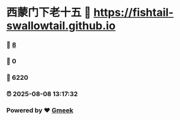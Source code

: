 # 西蒙门下老十五 :link: https://fishtail-swallowtail.github.io 
### :page_facing_up: [8](https://fishtail-swallowtail.github.io/tag.html) 
### :speech_balloon: 0 
### :hibiscus: 6220 
### :alarm_clock: 2025-08-08 13:17:32 
### Powered by :heart: [Gmeek](https://github.com/Meekdai/Gmeek)
